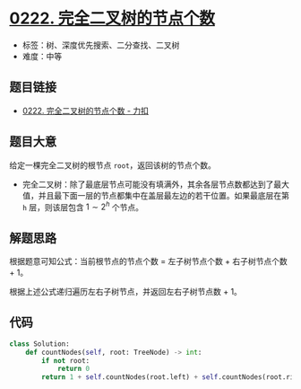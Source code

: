 # [0222. 完全二叉树的节点个数](https://leetcode.cn/problems/count-complete-tree-nodes/)

- 标签：树、深度优先搜索、二分查找、二叉树
- 难度：中等

## 题目链接

- [0222. 完全二叉树的节点个数 - 力扣](https://leetcode.cn/problems/count-complete-tree-nodes/)

## 题目大意

给定一棵完全二叉树的根节点 `root`，返回该树的节点个数。

- 完全二叉树：除了最底层节点可能没有填满外，其余各层节点数都达到了最大值，并且最下面一层的节点都集中在盖层最左边的若干位置。如果最底层在第 `h` 层，则该层包含 $1 \sim 2^h$ 个节点。

## 解题思路

根据题意可知公式：当前根节点的节点个数 = 左子树节点个数 + 右子树节点个数 + 1。

根据上述公式递归遍历左右子树节点，并返回左右子树节点数 + 1。

## 代码

```python
class Solution:
    def countNodes(self, root: TreeNode) -> int:
        if not root:
            return 0
        return 1 + self.countNodes(root.left) + self.countNodes(root.right)
```

